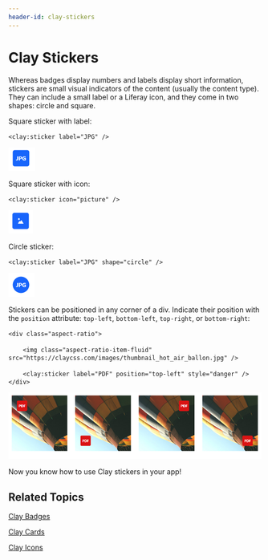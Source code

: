 ```yaml
---
header-id: clay-stickers
---
```


# Clay Stickers

Whereas badges display numbers and labels display short information, stickers
are small visual indicators of the content (usually the content type). They
can include a small label or a Liferay icon, and they come in two shapes:
circle and square. 

Square sticker with label:

    <clay:sticker label="JPG" />

![Figure 1: You can include stickers in your apps.](../../../images/clay-taglib-sticker-square-label.png)

Square sticker with icon:

    <clay:sticker icon="picture" />

![Figure 2: Stickers can include icons.](../../../images/clay-taglib-sticker-square-icon.png)

Circle sticker:

    <clay:sticker label="JPG" shape="circle" />

![Figure 3: You can also have circle stickers.](../../../images/clay-taglib-sticker-round.png)

Stickers can be positioned in any corner of a div. Indicate their position with 
the `position` attribute: `top-left`, `bottom-left`, `top-right`, or 
`bottom-right`:

    <div class="aspect-ratio">

    	<img class="aspect-ratio-item-fluid" src="https://claycss.com/images/thumbnail_hot_air_ballon.jpg" />

    	<clay:sticker label="PDF" position="top-left" style="danger" />
    </div>

![Figure 4: You can specify the position of the sticker within a container.](../../../images/clay-taglib-sticker-position.png)

Now you know how to use Clay stickers in your app!

## Related Topics

[Clay Badges](/docs/7-1/tutorials/-/knowledge_base/t/clay-badges)

[Clay Cards](/docs/7-1/tutorials/-/knowledge_base/t/clay-cards)

[Clay Icons](/docs/7-1/tutorials/-/knowledge_base/t/clay-icons)
